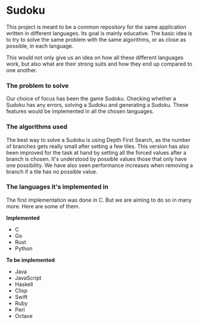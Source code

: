 # Sudoku

This project is meant to be a common repository for the same application written in different languages. Its goal is mainly educative. The basic idea is to try to solve the same problem with the same algorithms, or as close as possible, in each language.

This would not only give us an idea on how all these different languages work, but also what are their strong suits and how they end up compared to one another.

### The problem to solve

Our choice of focus has been the game Sudoku. Checking whether a Sudoku has any errors, solving a Sudoku and generating a Sudoku. These features would be implemented in all the chosen languages.

### The algorithms used

The best way to solve a Sudoku is using Depth First Search, as the number of branches gets really small after setting a few tiles. This version has also been improved for the task at hand by setting all the forced values after a branch is chosen. It's understood by possible values those that only have one possibility. We have also seen performance increases when removing a branch if a tile has no possible value.

### The languages it's implemented in

The first implementation was done in C. But we are aiming to do so in many more. Here are some of them.

**Implemented**
- C
- Go
- Rust
- Python

**To be implemented**
- Java
- JavaScript
- Haskell
- Clisp
- Swift
- Ruby
- Perl
- Octave
